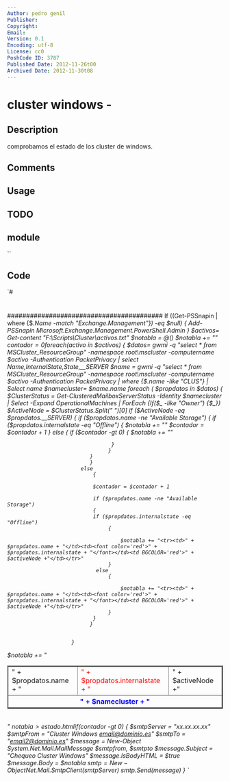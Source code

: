 ```yaml
---
Author: pedro genil
Publisher: 
Copyright: 
Email: 
Version: 0.1
Encoding: utf-8
License: cc0
PoshCode ID: 3787
Published Date: 2012-11-26t00
Archived Date: 2012-11-30t08
---
```


# cluster windows - 

## Description

comprobamos el estado de los cluster de windows.

## Comments



## Usage



## TODO



## module

``

## Code

`#
 #
 #########################################
 If ((Get-PSSnapin | where {$_.Name -match "Exchange.Management"}) -eq $null)
 {
 	Add-PSSnapin Microsoft.Exchange.Management.PowerShell.Admin
 }
 $activos= Get-content "F:\Scripts\Cluster\activos.txt"
 $notabla = @()
 $notabla += "<table width='200' border='2' cellspacing='0'>"
 $contador = 0
     foreach($activo in $activos)
     {
     $datos= gwmi -q "select * from MSCluster_ResourceGroup" -namespace root\mscluster -computername $activo -Authentication PacketPrivacy | select Name,InternalState,State,__SERVER 
     $name = gwmi -q "select * from MSCluster_ResourceGroup" -namespace root\mscluster -computername $activo -Authentication PacketPrivacy | where {$_.name -like "*CLUS*"} | Select name
     $namecluster= $name.name
     foreach ( $propdatos in $datos)
                         {
                           $ClusterStatus = Get-ClusteredMailboxServerStatus -Identity $namecluster | Select -Expand OperationalMachines | ForEach {If($_ -like "*Owner*") {$_}}
                           $ActiveNode = $ClusterStatus.Split(" ")[0]
                           if ($ActiveNode -eq $propdatos.__SERVER)
                               {
                               if ($propdatos.name -ne "Available Storage")
                               {
                                 if ($propdatos.internalstate -eq "Offline")
                                     {
                                         $notabla += "<tr><td>" + $propdatos.name + "</td><td><font color='red'>" +  $propdatos.internalstate + "</font></td><td>" + $activeNode +"</td></tr>"
                                         $contador = $contador + 1
                                     } 
                                 else
                                     {
                                     if ($contador -gt 0)
                                     {
                                         $notabla += "<tr><TH COLSPAN=3> <font color='blue'>" + $namecluster + "</th></font></tr>"
                                         
                                      }   
                                     }
                               }
                               } 
                            else
                                { 
                                
                                $contador = $contador + 1 
                                
                                if ($propdatos.name -ne "Available Storage")
                                {
                                if ($propdatos.internalstate -eq "Offline")
                                     {                                       
                                         
                                         $notabla += "<tr><td>" + $propdatos.name + "</td><td><font color='red'>" +  $propdatos.internalstate + "</font></td><td BGCOLOR='red'>" + $activeNode +"</td></tr>"
                                     }                      
                                 else
                                     {
                                         
                                         $notabla += "<tr><td>" + $propdatos.name + "</td><td><font color='red'>" +  $propdatos.internalstate + "</font></td><td BGCOLOR='red'>" + $activeNode +"</td></tr>"
                                     }
                                }
                               }
                                  
                               
                         }
 
 $notabla += "</table><br>" 
 $notabla > estado.html
 if ($contador -gt 0)
 {
     $smtpServer = "xx.xx.xx.xx"
 	$smtpFrom = "Cluster Windows <email@dominio.es>"
 	$smtpTo = "email2@dominio.es"
     $message = New-Object System.Net.Mail.MailMessage $smtpfrom, $smtpto
 	$message.Subject = "Chequeo Cluster Windows"
 	$message.IsBodyHTML = $true
     $message.Body = $notabla
 	$smtp = New-Object Net.Mail.SmtpClient($smtpServer)
 	$smtp.Send($message)
 }
`

